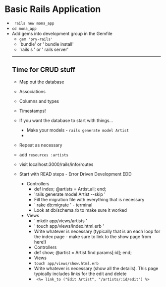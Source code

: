 # Basic Rails Application

- ` rails new mona_app`
- `cd mona_app`
- Add gems into development group in the Gemfile
  - `gem 'pry-rails'`
  - 'bundle' or ' bundle install'
  - 'rails s ' or ' rails server'
  ---
  ## Time for CRUD stuff
   - Map out the database
    - Associations
    - Columns and types
    - Timestamps!

  - If you want the database to start with things...
      - Make your models - ` rails generate model Artist  `
      - 

   - Repeat as necessary
    - add ` resources :artists `
    - visit localhost:3000/rails/info/routes
    - Start with READ steps - Error Driven Development EDD
      - Controllers
        - def index; @artists = Artist.all; end;
        - 'rails generate model Artist --skip '
        - Fill the migration file with everything that is necessary
        - ' rake db:migrate ' - terminal
        - Look at db/schema.rb to make sure it worked
      - Views
        - ' mkdir app/views/artists '
        - ' touch app/views/index.html.erb '
        - Write whatever is necessary (typically that is an each loop for the index page - make sure to link to the show page from here!)
        - Controllers
         - def show; @artist = Artist.find params[:id]; end;
         - Views
          - ` touch app/views/show.html.erb `
          - Write whatever is necessary (show all the details). This page typically includes links for the edit and delete
          - ` <%= link_to ("Edit Artist", "/artists/:id/edit") %>`
